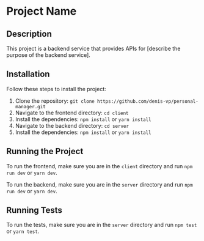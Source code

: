 # Project Name

## Description

This project is a backend service that provides APIs for [describe the purpose of the backend service].

## Installation

Follow these steps to install the project:

1. Clone the repository: `git clone https://github.com/denis-vp/personal-manager.git`
2. Navigate to the frontend directory: `cd client`
3. Install the dependencies: `npm install` or `yarn install`
4. Navigate to the backend directory: `cd server`
5. Install the dependencies: `npm install` or `yarn install`

## Running the Project

To run the frontend, make sure you are in the `client` directory and run `npm run dev` or `yarn dev`.

To run the backend, make sure you are in the `server` directory and run `npm run dev` or `yarn dev`.

## Running Tests

To run the tests, make sure you are in the `server` directory and run `npm test` or `yarn test`.